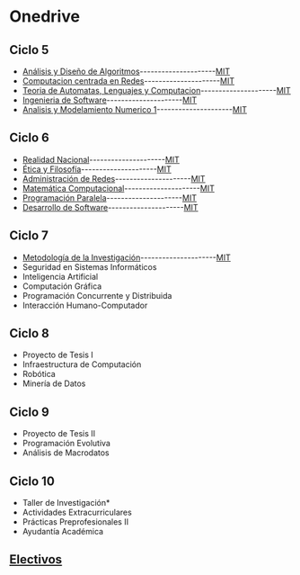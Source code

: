 # Onedrive

## Ciclo 5
- [Análisis y Diseño de Algoritmos](https://unipe-my.sharepoint.com/:f:/g/personal/jesus_santacruz_b_uni_pe/ErZfureyTqZMt5ooSOu3lcQB4UPcZ9wXPxjUap4ImDCXHA?e=PvG7Qc)---------------------[MIT](https://ocw.mit.edu/courses/6-046j-design-and-analysis-of-algorithms-spring-2015/)
- [Computacion centrada en Redes](https://1drv.ms/f/c/fdb226ef3c2e079a/EpoHLjzvJrIggP1XnQAAAAABxNtC_QjDCQizeX3Zd7ujHw?e=HbByrv)---------------------[MIT]()
- [Teoria de Automatas, Lenguajes y Computacion](https://1drv.ms/f/c/fdb226ef3c2e079a/EpoHLjzvJrIggP1YnQAAAAABYmiW1CWIqKK68ODk7NB23A?e=l1pdBJ)---------------------[MIT](https://ocw.mit.edu/courses/6-045j-automata-computability-and-complexity-spring-2011/)
- [Ingenieria de Software](https://1drv.ms/f/c/fdb226ef3c2e079a/EpoHLjzvJrIggP1anQAAAAABzwyfmQGqd8ktb6SC-sYNIw?e=2NBI7g)---------------------[MIT](https://ocw.mit.edu/courses/6-170-laboratory-in-software-engineering-fall-2005/)
- [Analisis y Modelamiento Numerico 1](https://unipe-my.sharepoint.com/:f:/g/personal/jesus_santacruz_b_uni_pe/EkK8lxMdJn5CjPDuAxPwlQABZKesenxsYOT2sKRcYtA00Q?e=6aI8ML)---------------------[MIT]([https://ocw.mit.edu/courses/6-046j-design-and-analysis-of-algorithms-spring-2015/](https://ocw.mit.edu/courses/18-330-introduction-to-numerical-analysis-spring-2012/))
## Ciclo 6  
- [Realidad Nacional](https://1drv.ms/f/c/fdb226ef3c2e079a/EpoHLjzvJrIggP1bnQAAAAABxdUqjMvOyrvKzVwioKozYQ?e=aaSpZB)---------------------[MIT]()  
- [Ética y Filosofía](https://1drv.ms/f/c/fdb226ef3c2e079a/EpoHLjzvJrIggP1cnQAAAAABRJ85nb3ZieiPbqZ0hyGlKg?e=4cJd46)---------------------[MIT]()  
- [Administración de Redes](https://1drv.ms/f/c/fdb226ef3c2e079a/EpoHLjzvJrIggP1dnQAAAAABXCGTBYN5h7L1hxryMhONgQ?e=z5r2tt)---------------------[MIT]()  
- [Matemática Computacional](https://1drv.ms/f/c/fdb226ef3c2e079a/EpoHLjzvJrIggP1enQAAAAABKXJPBbU-s3kLpcC4XUJkCA?e=ituIiK)---------------------[MIT]()  
- [Programación Paralela](https://1drv.ms/f/c/fdb226ef3c2e079a/EpoHLjzvJrIggP1fnQAAAAABD9Y68b7kJRYHrkLEH7kjuA?e=aFqOsT)---------------------[MIT]()  
- [Desarrollo de Software](https://1drv.ms/f/c/fdb226ef3c2e079a/EpoHLjzvJrIggP1gnQAAAAABKHgzCVifMridZIBrGsv_Tw?e=RJWeet)---------------------[MIT]()  

## Ciclo 7  
- [Metodología de la Investigación](https://1drv.ms/f/c/fdb226ef3c2e079a/EpoHLjzvJrIggP1mnQAAAAAB7mCc_5_HRFtHlJxO7d8qSw?e=0QBcAl)---------------------[MIT]()  
- Seguridad en Sistemas Informáticos  
- Inteligencia Artificial  
- Computación Gráfica  
- Programación Concurrente y Distribuida  
- Interacción Humano-Computador  

## Ciclo 8  
- Proyecto de Tesis I  
- Infraestructura de Computación  
- Robótica  
- Minería de Datos  

## Ciclo 9  
- Proyecto de Tesis II  
- Programación Evolutiva  
- Análisis de Macrodatos  

## Ciclo 10  
- Taller de Investigación*  
- Actividades Extracurriculares  
- Prácticas Preprofesionales II  
- Ayudantía Académica  

## [Electivos](Electivos.md)

